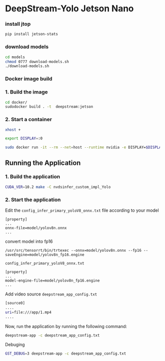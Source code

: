 # DeepStream-Yolo Jetson Nano

### install jtop
  ```sh
  pip install jetson-stats
  ```

### download models
  ```sh
  cd models
  chmod 0777 download-models.sh
  ./download-models.sh
  ```

### Docker image build

### 1. Build the image
  ```sh
  cd docker/
  sudodocker build . -t  deepstream:jetson
  ```
### 2. Start a container
```sh
xhost +

export DISPLAY=:0

sudo docker run -it --rm --net=host --runtime nvidia -e DISPLAY=$DISPLAY -v /tmp/.X11-unix/:/tmp/.X11-unix -v /home/cp/Desktop/yolov8/DeepStream-Yolo:/app deepstream:jetson
```
## Running the Application

### 1. Build the application

```sh
CUDA_VER=10.2 make -C nvdsinfer_custom_impl_Yolo
```

### 2. Start the application

Edit the `config_infer_primary_yoloV8_onnx.txt` file according to your model 

```
[property]
...
onnx-file=model/yolov8n.onnx
...
```

convert model into fp16
```
/usr/src/tensorrt/bin/trtexec --onnx=model/yolov8n.onnx --fp16 --saveEngine=model/yolov8n_fp16.engine
```

`config_infer_primary_yoloV8_onnx.txt`
```
[property]
...
model-engine-file=model/yolov8n_fp16.engine
...
```
Add video source  `deepstream_app_config.txt`  

```sh
[source0]
....
uri=file:///app/1.mp4
....
```

Now, run the application by running the following command:

```sh
deepstream-app -c deepstream_app_config.txt
```
Debuging 
```sh
GST_DEBUG=3 deepstream-app -c deepstream_app_config.txt
```
